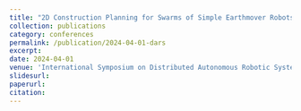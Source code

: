 ```yaml
---
title: "2D Construction Planning for Swarms of Simple Earthmover Robots"
collection: publications
category: conferences
permalink: /publication/2024-04-01-dars
excerpt: 
date: 2024-04-01
venue: 'International Symposium on Distributed Autonomous Robotic Systems (DARS)'
slidesurl: 
paperurl: 
citation: 
---
```

